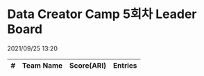 # Data Creator Camp 5회차 Leader Board
2021/09/25 13:20

|#|Team Name|Score(ARI)|Entries|  
|:---:|:---:|:---:|:---:|  
